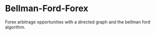 # Bellman-Ford-Forex
Forex arbitrage opportunities with a directed graph and the bellman ford algorithm. 
